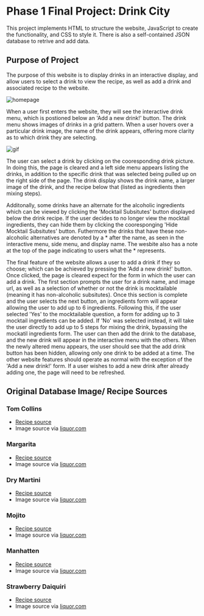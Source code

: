 # Phase 1 Final Project: Drink City

This project implements HTML to structure the website, JavaScript to create the functionality, and CSS to style it. There is also a self-contained JSON database to retrive and add data.

## Purpose of Project

The purpose of this website is to display drinks in an interactive display, and allow users to select a drink to view the recipe, as well as add a drink and associated recipe to the website. 

![homepage](https://i.imgur.com/fI1E1nE.png)

When a user first enters the website, they will see the interactive drink menu, which is postioned below an 'Add a new drink!' button. The drink menu shows images of drinks in a grid pattern. When a user hovers over a particular drink image, the name of the drink appears, offering more clarity as to which drink they are selecting. 

![gif](https://i.imgur.com/EAea2oW.gifv)

The user can select a drink by clicking on the cooresponding drink picture. In doing this, the page is cleared and a left side menu appears listing the drinks, in addition to the specific drink that was selected being pulled up on the right side of the page. The drink display shows the drink name, a larger image of the drink, and the recipe below that (listed as ingredients then mixing steps).  

Additonally, some drinks have an alternate for the alcoholic ingredients which can be viewed by clicking the 'Mocktail Subsitutes' button displayed below the drink recipe. If the user decides to no longer view the mocktail ingredients, they can hide them by clicking the cooresponging 'Hide Mocktail Subsitutes' button. Futhermore the drinks that have these non-alcoholic alternatives are denoted by a * after the name, as seen in the interactive menu, side menu, and display name. The wesbite also has a note at the top of the page indicating to users what the * represents. 

The final feature of the website allows a user to add a drink if they so choose; which can be achieved by pressing the 'Add a new drink!' button. Once clicked, the page is cleared expect for the form in which the user can add a drink. The first section prompts the user for a drink name, and image url, as well as a selection of whether or not the drink is mocktailable (meaning it has non-alcoholic subsitutes). Once this section is complete and the user selects the next button, an ingredients form will appear allowing the user to add up to 6 ingredients. Following this, if the user selected 'Yes' to the mocktailable question, a form for adding up to 3 mocktail ingredients can be added. If 'No' was selected instead, it will take the user directly to add up to 5 steps for mixing the drink, bypassing the mockatil ingredients form. The user can then add the drink to the database, and the new drink will appear in the interactive menu with the others. When the newly altered menu appears, the user should see that the add drink button has been hidden, allowing only one drink to be added at a time. The other website features should operate as normal with the exception of the 'Add a new drink!' form. If a user wishes to add a new drink after already adding one, the page will need to be refreshed. 

## Original Database Image/ Recipe Sources
### Tom Collins

- [Recipe source](https://www.liquor.com/recipes/tom-collins-2/)
- Image source via [liquor.com](https://www.liquor.com/thmb/tgWPQqsyM7-TFAA7vw_0h7aZszY=/1500x0/filters:no_upscale():max_bytes(150000):strip_icc():format(webp)/__opt__aboutcom__coeus__resources__content_migration__liquor__2019__04__03080950__Tom-Collins-720x720-recipe-e87bf7954cdb4438b5e8d21f568cdd6f.jpg)
### Margarita

- [Recipe source](https://www.liquor.com/recipes/margarita/)
- Image source via [liquor.com](https://www.liquor.com/thmb/8yoPCYMZu1API5ufW48kFnPKI2E=/1500x0/filters:no_upscale():max_bytes(150000):strip_icc():format(webp)/margarita-720x720-primary-f4a3b044e9a746d9b88890515c3a7328.jpg)
### Dry Martini

- [Recipe source](https://www.liquor.com/recipes/dry-martini/)
- Image source via [liquor.com](https://www.liquor.com/thmb/71szF_FzFyp1vTwNO6BeWKk3ByE=/1500x0/filters:no_upscale():max_bytes(150000):strip_icc():format(webp)/dry-martini-720x720-primary-a6de08f8cd584ad88520287922578bcb.jpg)
### Mojito

- [Recipe source](https://www.liquor.com/recipes/mojito/)
- Image source via [liquor.com](https://www.liquor.com/thmb/G6gVUxrTRCesHawcaUYl9ITSNmA=/1500x0/filters:no_upscale():max_bytes(150000):strip_icc():format(webp)/mojito-720x720-primary-6a57f80e200c412e9a77a1687f312ff7.jpg)
### Manhatten

- [Recipe source](https://www.liquor.com/recipes/manhattan-2/)
- Image source via [liquor.com](https://www.liquor.com/thmb/mcDwiWjLS2JAKWuVrf6sXwkjRCY=/1500x0/filters:no_upscale():max_bytes(150000):strip_icc():format(webp)/__opt__aboutcom__coeus__resources__content_migration__liquor__2018__05__10144903__Manhattan-720x720-recipe-9497922907c14d91898f557cb51f2ea3.jpg)
### Strawberry Daiquiri

- [Recipe source](https://www.liquor.com/recipes/strawberry-daiquiri/)
- Image source via [liquor.com](https://www.liquor.com/thmb/CNit_GcIyHOPCo3DIfBxSlvqrpQ=/1500x0/filters:no_upscale():max_bytes(150000):strip_icc():format(webp)/strawberry-daquiri-720x720-primary-468d4f031af042048c8a20e271d30a1a.jpg)

